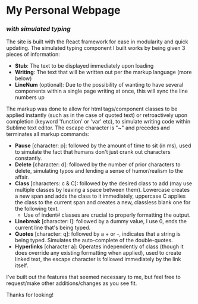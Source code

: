 # My Personal Webpage
### *with simulated typing*

The site is built with the React framework for ease in modularity and quick updating. The simulated typing component I built works by being given 3 pieces of information:
* **Stub**: The text to be displayed immediately upon loading
* **Writing**: The text that will be written out per the markup language (more below)
* **LineNum** (optional): Due to the possibility of wanting to have several components within a single page writing at once, this will sync the line numbers up

The markup was done to allow for html tags/component classes to be applied instantly (such as in the case of quoted text) or retroactively upon completion (keyword 'function' or 'var' etc), to simulate writing code within Sublime text editor. The escape character is "~" and precedes and terminates all markup commands:
* **Pause** [character: p]: followed by the amount of time to sit (in ms), used to simulate the fact that humans don't just crank out characters constantly.
* **Delete** [character: d]: followed by the number of prior characters to delete, simulating typos and lending a sense of humor/realism to the affair.
* **Class** [characters: c & C]: followed by the desired class to add (may use multiple classes by leaving a space between them). Lowercase creates a new span and adds the class to it immediately, uppercase C applies the class to the current span and creates a new, classless blank one for the following text.
  * Use of indent# classes are crucial to properly formatting the output.
* **Linebreak** [character: l]: followed by a dummy value, I use 0, ends the current line that's being typed.
* **Quotes** [character: q]: followed by a + or -, indicates that a string is being typed. Simulates the auto-complete of the double-quotes.
* **Hyperlinks** [character a]: Operates independently of class (though it does override any existing formatting when applied), used to create linked text, the escape character is followed immediately by the link itself.

I've built out the features that seemed necessary to me, but feel free to request/make other additions/changes as you see fit.

Thanks for looking!
